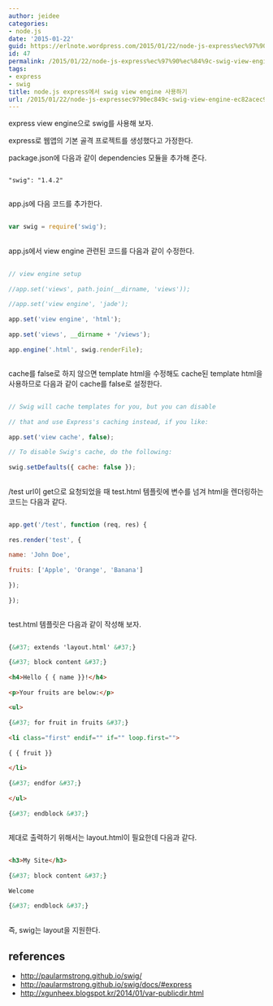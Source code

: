 ```yaml
---
author: jeidee
categories:
- node.js
date: '2015-01-22'
guid: https://erlnote.wordpress.com/2015/01/22/node-js-express%ec%97%90%ec%84%9c-swig-view-engine-%ec%82%ac%ec%9a%a9%ed%95%98%ea%b8%b0/
id: 47
permalink: /2015/01/22/node-js-express%ec%97%90%ec%84%9c-swig-view-engine-%ec%82%ac%ec%9a%a9%ed%95%98%ea%b8%b0/
tags:
- express
- swig
title: node.js express에서 swig view engine 사용하기
url: /2015/01/22/node-js-expressec9790ec849c-swig-view-engine-ec82acec9aa9ed9598eab8b0
---
```


express view engine으로 swig를 사용해 보자.

express로 웹앱의 기본 골격 프로젝트를 생성했다고 가정한다.

package.json에 다음과 같이 dependencies 모듈을 추가해 준다.

```
      
"swig": "1.4.2"
  
```

app.js에 다음 코드를 추가한다.

```javascript
      
var swig = require('swig');
  
```

app.js에서 view engine 관련된 코드를 다음과 같이 수정한다.

```javascript
      
// view engine setup
      
//app.set('views', path.join(__dirname, 'views'));
      
//app.set('view engine', 'jade');
      
app.set('view engine', 'html');
      
app.set('views', __dirname + '/views');
      
app.engine('.html', swig.renderFile);
  
```

cache를 false로 하지 않으면 template html을 수정해도 cache된 template html을 사용하므로 다음과 같이 cache를 false로 설정한다.

```javascript
      
// Swig will cache templates for you, but you can disable
      
// that and use Express's caching instead, if you like:
      
app.set('view cache', false);
      
// To disable Swig's cache, do the following:
      
swig.setDefaults({ cache: false });
  
```

/test url이 get으로 요청되었을 때 test.html 템플릿에 변수를 넘겨 html을 렌더링하는 코드는 다음과 같다.

```javascript
      
app.get('/test', function (req, res) {
          
res.render('test', {
              
name: 'John Doe',
              
fruits: ['Apple', 'Orange', 'Banana']
          
});
      
});
  
```

test.html 템플릿은 다음과 같이 작성해 보자.

```html
      
{&#37; extends 'layout.html' &#37;}

{&#37; block content &#37;}
      
<h4>Hello { { name }}!</h4>
      
<p>Your fruits are below:</p>
      
<ul>
          
{&#37; for fruit in fruits &#37;}
          
<li class="first" endif="" if="" loop.first="">
          
{ { fruit }}
          
</li>
          
{&#37; endfor &#37;}
      
</ul>
      
{&#37; endblock &#37;}
  
```

제대로 출력하기 위해서는 layout.html이 필요한데 다음과 같다.

```html
      
<h3>My Site</h3>
      
{&#37; block content &#37;}
      
Welcome
      
{&#37; endblock &#37;}
  
```

즉, swig는 layout을 지원한다.

## references

  * http://paularmstrong.github.io/swig/
  * http://paularmstrong.github.io/swig/docs/#express
  * http://xgunheex.blogspot.kr/2014/01/var-publicdir.html
